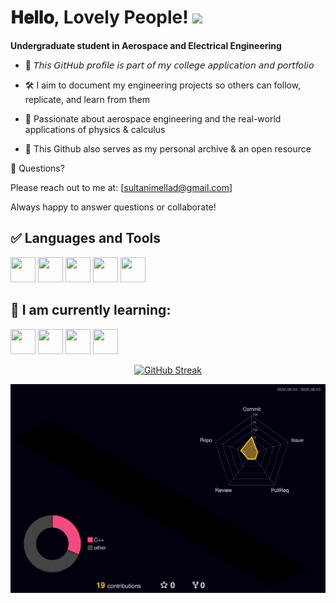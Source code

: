 <h1> 𝐇𝐞𝐥𝐥𝐨, Lovely People! <img src="https://media.giphy.com/media/hvRJCLFzcasrR4ia7z/giphy.gif" width="40"/> </h1>

**Undergraduate student in Aerospace and Electrical Engineering**

* 📌 𝘛𝘩𝘪𝘴 𝘎𝘪𝘵𝘏𝘶𝘣 𝘱𝘳𝘰𝘧𝘪𝘭𝘦 𝘪𝘴 𝘱𝘢𝘳𝘵 𝘰𝘧 𝘮𝘺 𝘤𝘰𝘭𝘭𝘦𝘨𝘦 𝘢𝘱𝘱𝘭𝘪𝘤𝘢𝘵𝘪𝘰𝘯 𝘢𝘯𝘥 𝘱𝘰𝘳𝘵𝘧𝘰𝘭𝘪𝘰 

* 🛠 I aim to document my engineering projects so others can follow, replicate, and learn from them

* 🚀 Passionate about aerospace engineering and the real-world applications of physics & calculus

* 📁 This Github also serves as my personal archive & an open resource



📩 Questions?

Please reach out to me at: [sultanimellad@gmail.com]

Always happy to answer questions or collaborate!


## ✅ Languages and Tools

<p align="left">
  <!-- Python -->
  <img src="https://cdn.jsdelivr.net/gh/devicons/devicon/icons/python/python-original.svg" width="40" height="40"/>
  
  <!-- MATLAB -->
  <img src="https://upload.wikimedia.org/wikipedia/commons/2/21/Matlab_Logo.png" width="40" height="40"/>

  <!-- C -->
  <img src="https://cdn.jsdelivr.net/gh/devicons/devicon/icons/c/c-original.svg" width="40" height="40"/>

  <!-- C++ -->
  <img src="https://cdn.jsdelivr.net/gh/devicons/devicon/icons/cplusplus/cplusplus-original.svg" width="40" height="40"/>

  <!-- Arduino -->
  <img src="https://cdn.jsdelivr.net/gh/devicons/devicon/icons/arduino/arduino-original.svg" width="40" height="40"/>


## 🌱 I am currently learning: 
<!-- LaTeX -->
<img src="https://cdn.jsdelivr.net/gh/devicons/devicon/icons/latex/latex-original.svg" width="40" height="40"/><!-- ROS (Robot Operating System) -->
<img src="https://upload.wikimedia.org/wikipedia/commons/thumb/b/bb/Ros_logo.svg/1200px-Ros_logo.svg.png" width="40" height="40"/><!-- OpenCV -->
<img src="https://upload.wikimedia.org/wikipedia/commons/3/32/OpenCV_Logo_with_text_svg_version.svg" width="40" height="40"/><!-- Julia -->
<img src="https://cdn.jsdelivr.net/gh/devicons/devicon/icons/julia/julia-original.svg" width="40" height="40"/> </p>

<p align="center">
  <a href="https://git.io/streak-stats">
    <img src="https://streak-stats.demolab.com/?user=takebackreality&theme=highcontrast&hide_border=true&border_radius=10" alt="GitHub Streak"/>
  </a>
</p>

![3D Graph](./profile-3d-contrib/profile-night-rainbow.svg)

